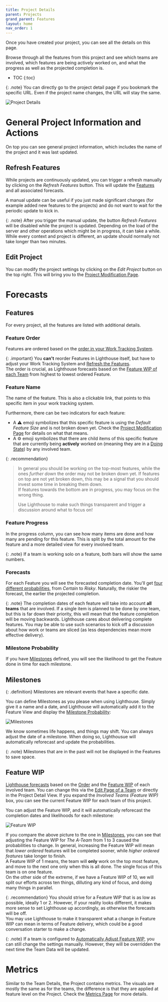 ```yaml
---
title: Project Details
parent: Projects
grand_parent: Features
layout: home
nav_order: 1
---
```


Once you have created your project, you can see all the details on this page.
                
Browse through all the features from this project and see which teams are involved, which features are being actively worked on, and what the progress as well as the projected completion is.

- TOC
{:toc}

{: .note}
You can directly go to the project detail page if you bookmark the specific URL. Even if the project name changes, the URL will stay the same.

![Project Details](../../assets/features/projectdetail.png)

# General Project Information and Actions
On top you can see general project information, which includes the name of the project and it was last updated.

## Refresh Features
While projects are continuously updated, you can trigger a refresh manually by clicking on the *Refresh Features* button. This will update the [Features](#features) and all associated forecasts.

A manual update can be useful if you just made significant changes (for example added new features to the projects) and do not want to wait for the periodic update to kick in.

{: .note}
After you trigger the manual update, the button *Refresh Features* will be disabled while the project is updated. Depending on the load of the server and other operations which might be in progress, it can take a while. While every context and project is different, an update should normally not take longer than two minutes.

## Edit Project
You can modify the project settings by clicking on the *Edit Project* button on the top right. This will bring you to the [Project Modification Page](./edit.html).

# Forecasts

## Features
For every project, all the features are listed with additional details.

### Feature Order
Features are ordered based on the [order in your Work Tracking System](../../concepts/concepts.html#feature-order).

{: .important}
You **can't** reorder Features in Lighthouse itself, but have to adjust your Work Tracking System and [Refresh the Features](#refresh-features).  
The order is crucial, as Lighthouse forecasts based on the [Feature WIP of each Team](#feature-wip) from highest to lowest ordered Feature.

### Feature Name
The name of the feature. This is also a clickable link, that points to this specific item in your work tracking system.

Furthermore, there can be two indicators for each feature:
- A ⚠️ emoji symbolizes that this specific feature is using the *Default Feature Size* and is not broken down yet. Check the [Project Modification Page](./edit.html#default-feature-size) for details on what that means.
- A ⚙️ emoji symbolizes that there are child items of this specific feature that are currently being **actively** worked on (meaning they are in a [Doing State](./edit.html#states)) by any involved team.

{: .recommendation}
> In general you should be working on the top-most features, while the ones *further down* the order may not be broken down yet. If features on top are not yet broken down, this may be a signal that you should invest some time in breaking them down.  
If features towards the bottom are in progress, you may focus on the wrong thing.  
> 
> Use Lighthouse to make such things transparent and trigger a discussion around what to focus on!

### Feature Progress
In the progress column, you can see how many items are done and how many are pending for this feature. This is split by the total amount for the feature and a more detailed view for every involved team.

{: .note}
If a team is working solo on a feature, both bars will show the same numbers.

### Forecasts
For each Feature you will see the forecasted completion date. You'll get [four different probabilities](../overview/overview.html#projected-completion), from *Certain* to *Risky*. Naturally, the riskier the forecast, the earlier the projected completion.

{: .note}
The completion dates of each feature will take into account **all teams** that are involved. If a single item is planned to be done by one team, but this is far down their priority, this will mean that the feature completion will be moving backwards. Lighthouse cares about delivering complete features. You may be able to use such scenarios to kick off a discussion about how work or teams are sliced (as less dependencies mean more effective delivery).

### Milestone Probability
If you have [Milestones](#milestones) defined, you will see the likelihood to get the Feature done in time for each milestone.

## Milestones  

{: .definition}
Milestones are relevant events that have a specific date.

You can define Milestones as you please when using Lighthouse. Simply give it a name and a date, and Lighthouse will automatically add it to the Feature View and display the [Milestone Probability](#milestone-probability):

![Milestones](../../assets/features/projectdetail_milestones.png)

We know sometimes life happens, and things may shift. You can always adjust the date of a milestone. When doing so, Lighthousue will automatically reforecast and update the probabilities.

{: .note}
Milestones that are in the past will not be displayed in the Features to save space.

## Feature WIP
[Lighthouse forecasts](../../concepts/howlighthouseforecasts.html) based on the [Order](#feature-order) and the [Feature WIP](../teams/edit.html#feature-wip) of each involved team. You can change this via the [Edit Page of a Team](../teams/edit.html#feature-wip) or directly in the Project Detail View. If you expand the *Involved Teams (Feature WIP)* box, you can see the current Feature WIP for each team of this project.  

You can adjust the Feature WIP, and it will automatically reforecast the completion dates and likelihoods for each milestone:

![Feature WIP](../../assets/features/projectdetail_team_feature_wip.png)

If you compare the above picture to the one in [Milestones](#milestones), you can see that adjusting the Feature WIP for *The A-Team* from 1 to 3 caused the probabilities to change. In general, increasing the Feature WIP will mean that *lower ordered* features will be completed sooner, while *higher ordered features* take longer to finish.  
A Feature WIP of 1 means, the team will **only** work on the top most feature, and move to the next one only when this is all done. The single focus of this team is on one feature.  
On the other side of the extreme, if we have a Feature WIP of 10, we will split our efforts across ten things, dilluting any kind of focus, and doing many things in parallel.

{: .recommendation}
You should strive for a Feature WIP that is as low as possible, ideally 1 or 2. However, if your reality looks different, it makes more sense to set Lighthouse up accordingly, as otherwise the forecasts will be off.  
You may use Lighthouse to make it transparent what a change in Feature WIP can mean in terms of Feature delivery, which could be a good conversation starter to make a change.

{: .note}
If a team is configured to [Automatically Adjust Feature WIP](../teams/edit.html#automatically-adjust-feature-wip), you can still change the settings manually. However, they will be overridden the next time the Team Data will be updated.

# Metrics
Similar to the Team Details, the Project contains metrics. The visuals are mostly the same as for the teams, the difference is that they are applied at feature level on the Project. Check the [Metrics Page](../features/metrics.html) for more details.